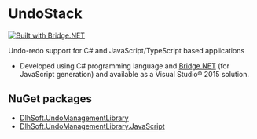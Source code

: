 # UndoStack

[![Built with Bridge.NET](https://img.shields.io/badge/built%20with-Bridge.NET-blue.svg)](http://bridge.net/)

Undo-redo support for C# and JavaScript/TypeScript based applications

* Developed using C# programming language and [Bridge.NET](http://bridge.net/) (for JavaScript generation) and available as a Visual Studio® 2015 solution.

## NuGet packages
* [DlhSoft.UndoManagementLibrary](https://www.nuget.org/packages/DlhSoft.UndoManagementLibrary)
* [DlhSoft.UndoManagementLibrary.JavaScript](https://www.nuget.org/packages/DlhSoft.UndoManagementLibrary.JavaScript)